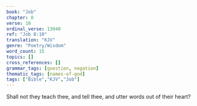 ```yaml
---
book: "Job"
chapter: 8
verse: 10
ordinal_verse: 13040
ref: "Job 8:10"
translation: "KJV"
genre: "Poetry/Wisdom"
word_count: 15
topics: []
cross_references: []
grammar_tags: [question, negation]
thematic_tags: [names-of-god]
tags: ["Bible","KJV","Job"]
---
```

Shall not they teach thee, and tell thee, and utter words out of their heart?
